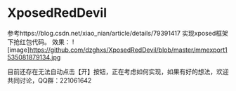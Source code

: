 # XposedRedDevil
参考https://blog.csdn.net/xiao_nian/article/details/79391417
实现xposed框架下抢红包代码。
效果：
  ![image]https://github.com/dzghxs/XposedRedDevil/blob/master/mmexport1535081879134.jpg

目前还存在无法自动点击【开】按钮，正在考虑如何实现，如果有好的想法，欢迎共同讨论，QQ群：221061642
